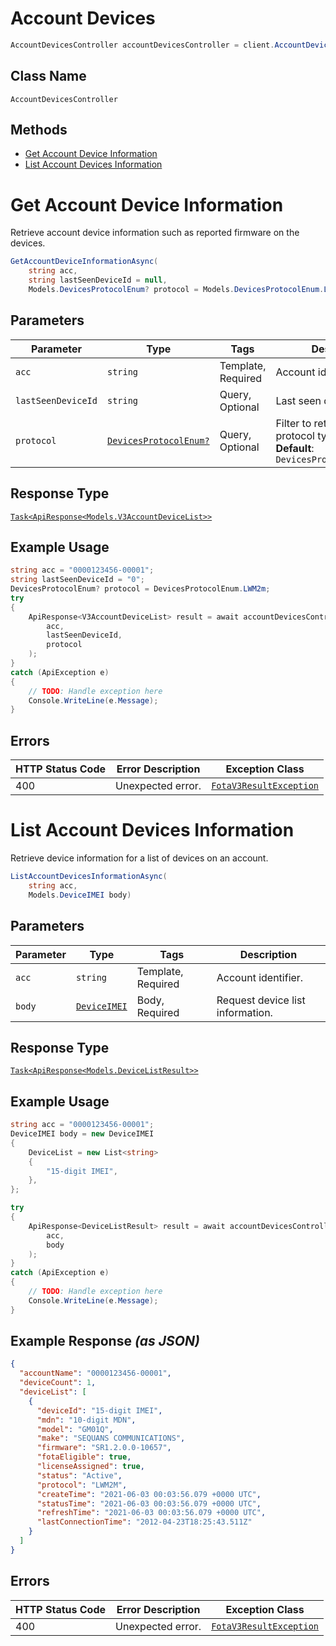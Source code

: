 # Account Devices

```csharp
AccountDevicesController accountDevicesController = client.AccountDevicesController;
```

## Class Name

`AccountDevicesController`

## Methods

* [Get Account Device Information](../../doc/controllers/account-devices.md#get-account-device-information)
* [List Account Devices Information](../../doc/controllers/account-devices.md#list-account-devices-information)


# Get Account Device Information

Retrieve account device information such as reported firmware on the devices.

```csharp
GetAccountDeviceInformationAsync(
    string acc,
    string lastSeenDeviceId = null,
    Models.DevicesProtocolEnum? protocol = Models.DevicesProtocolEnum.LWM2m)
```

## Parameters

| Parameter | Type | Tags | Description |
|  --- | --- | --- | --- |
| `acc` | `string` | Template, Required | Account identifier. |
| `lastSeenDeviceId` | `string` | Query, Optional | Last seen device identifier. |
| `protocol` | [`DevicesProtocolEnum?`](../../doc/models/devices-protocol-enum.md) | Query, Optional | Filter to retrieve a specific protocol type used.<br>**Default**: `DevicesProtocolEnum.LWM2M` |

## Response Type

[`Task<ApiResponse<Models.V3AccountDeviceList>>`](../../doc/models/v3-account-device-list.md)

## Example Usage

```csharp
string acc = "0000123456-00001";
string lastSeenDeviceId = "0";
DevicesProtocolEnum? protocol = DevicesProtocolEnum.LWM2m;
try
{
    ApiResponse<V3AccountDeviceList> result = await accountDevicesController.GetAccountDeviceInformationAsync(
        acc,
        lastSeenDeviceId,
        protocol
    );
}
catch (ApiException e)
{
    // TODO: Handle exception here
    Console.WriteLine(e.Message);
}
```

## Errors

| HTTP Status Code | Error Description | Exception Class |
|  --- | --- | --- |
| 400 | Unexpected error. | [`FotaV3ResultException`](../../doc/models/fota-v3-result-exception.md) |


# List Account Devices Information

Retrieve device information for a list of devices on an account.

```csharp
ListAccountDevicesInformationAsync(
    string acc,
    Models.DeviceIMEI body)
```

## Parameters

| Parameter | Type | Tags | Description |
|  --- | --- | --- | --- |
| `acc` | `string` | Template, Required | Account identifier. |
| `body` | [`DeviceIMEI`](../../doc/models/device-imei.md) | Body, Required | Request device list information. |

## Response Type

[`Task<ApiResponse<Models.DeviceListResult>>`](../../doc/models/device-list-result.md)

## Example Usage

```csharp
string acc = "0000123456-00001";
DeviceIMEI body = new DeviceIMEI
{
    DeviceList = new List<string>
    {
        "15-digit IMEI",
    },
};

try
{
    ApiResponse<DeviceListResult> result = await accountDevicesController.ListAccountDevicesInformationAsync(
        acc,
        body
    );
}
catch (ApiException e)
{
    // TODO: Handle exception here
    Console.WriteLine(e.Message);
}
```

## Example Response *(as JSON)*

```json
{
  "accountName": "0000123456-00001",
  "deviceCount": 1,
  "deviceList": [
    {
      "deviceId": "15-digit IMEI",
      "mdn": "10-digit MDN",
      "model": "GM01Q",
      "make": "SEQUANS COMMUNICATIONS",
      "firmware": "SR1.2.0.0-10657",
      "fotaEligible": true,
      "licenseAssigned": true,
      "status": "Active",
      "protocol": "LWM2M",
      "createTime": "2021-06-03 00:03:56.079 +0000 UTC",
      "statusTime": "2021-06-03 00:03:56.079 +0000 UTC",
      "refreshTime": "2021-06-03 00:03:56.079 +0000 UTC",
      "lastConnectionTime": "2012-04-23T18:25:43.511Z"
    }
  ]
}
```

## Errors

| HTTP Status Code | Error Description | Exception Class |
|  --- | --- | --- |
| 400 | Unexpected error. | [`FotaV3ResultException`](../../doc/models/fota-v3-result-exception.md) |

